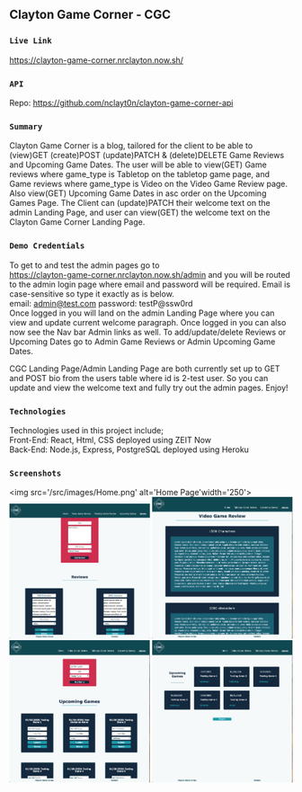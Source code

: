 ## Clayton Game Corner - CGC
### `Live Link`
https://clayton-game-corner.nrclayton.now.sh/
### `API`
Repo: https://github.com/nclayt0n/clayton-game-corner-api
### `Summary`
Clayton Game Corner is a blog, tailored for the client to be able to (view)GET (create)POST (update)PATCH & (delete)DELETE Game Reviews and Upcoming Game Dates. The user will be able to view(GET) Game reviews where game_type is Tabletop on the tabletop game page, and Game reviews where game_type is Video on the Video Game Review page. Also view(GET) Upcoming Game Dates in asc order on the Upcoming Games Page. The Client can (update)PATCH their welcome text on the admin Landing Page, and user can view(GET) the welcome text on the Clayton Game Corner Landing Page.

### `Demo Credentials`
To get to and test the admin pages go to 
<br/>
https://clayton-game-corner.nrclayton.now.sh/admin and you will be routed to the admin login page where email and password will be required.
Email is case-sensitive so type it exactly as is below.
<br/>
email: admin@test.com
password: testP@ssw0rd
<br/>
Once logged in you will land on the admin Landing Page where you can view and update current welcome paragraph. Once logged in you can also now see the Nav bar Admin links as well. To add/update/delete Reviews or Upcoming Dates go to Admin Game Reviews or Admin Upcoming Game Dates.

CGC Landing Page/Admin Landing Page are both currently set up to GET and POST bio from the users table where id is 2-test user. So you can update and view the welcome text and fully try out the admin pages. Enjoy!

### `Technologies`
Technologies used in this project include;<br/>
Front-End: React, Html, CSS
deployed using ZEIT Now<br/>
Back-End: Node.js, Express, PostgreSQL
deployed using Heroku

### `Screenshots`

<img src='/src/images/Home.png' alt='Home Page'width='250'>
<img src='/src/images/admin-review.png' alt="Admin Game Review" width='250'>
<img src='/src/images/review.png' alt='Game Review Page' width='250'>
<img src='/src/images/admin-upcoming.png' alt='Admin Upcoming Game Page' width='250'>
<img src='/src/images/upcoming.png' alt='Upcoming Page' width='250'>


